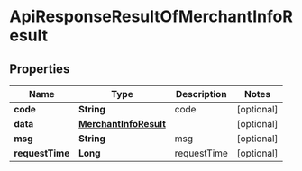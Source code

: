 

# ApiResponseResultOfMerchantInfoResult


## Properties

| Name | Type | Description | Notes |
|------------ | ------------- | ------------- | -------------|
|**code** | **String** | code |  [optional] |
|**data** | [**MerchantInfoResult**](MerchantInfoResult.md) |  |  [optional] |
|**msg** | **String** | msg |  [optional] |
|**requestTime** | **Long** | requestTime |  [optional] |



